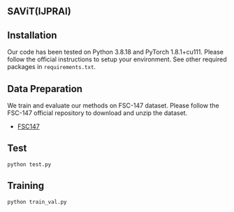 ## SAViT(IJPRAI)

## Installation
Our code has been tested on Python 3.8.18 and PyTorch 1.8.1+cu111. Please follow the official instructions to setup your environment. See other required packages in `requirements.txt`.

## Data Preparation
We train and evaluate our methods on FSC-147 dataset. Please follow the FSC-147 official repository to download and unzip the dataset.

* [FSC147](https://github.com/cvlab-stonybrook/LearningToCountEverything)

## Test

```
python test.py
```

## Training


```
python train_val.py
```



